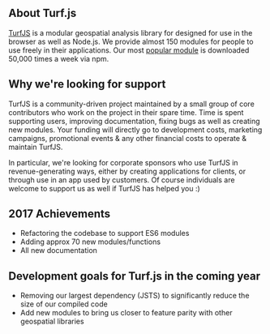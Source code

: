 ## About Turf.js

[TurfJS](http://turfjs.org/) is a modular geospatial analysis library for designed for use in the browser as well as Node.js.
We provide almost 150 modules for people to use freely in their applications.
Our most [popular module](https://www.npmjs.com/package/@turf/helpers) is downloaded 50,000 times a week via npm.


## Why we're looking for support

TurfJS is a community-driven project maintained by a small group of core contributors who work on the project in their spare time.
Time is spent supporting users, improving documentation, fixing bugs as well as creating new modules.
Your funding will directly go to development costs, marketing campaigns, promotional events & any other financial costs to operate & maintain TurfJS.

In particular, we're looking for corporate sponsors who use TurfJS in revenue-generating ways,
either by creating applications for clients, or through use in an app used by customers.
Of course individuals are welcome to support us as well if TurfJS has helped you :) 

## 2017 Achievements

  - Refactoring the codebase to support ES6 modules
  - Adding approx 70 new modules/functions
  - All new documentation

## Development goals for Turf.js in the coming year

  - Removing our largest dependency (JSTS) to significantly reduce the size of our compiled code
  - Add new modules to bring us closer to feature parity with other geospatial libraries
